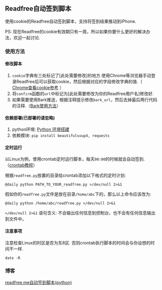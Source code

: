 ## Readfree自动签到脚本

使用cookie的Readfree自动签到脚本，支持将签到结果推动到iPhone.

PS: 现在Readfree的cookie有效期只有一周，所以如果你要什么更好的解决办法，欢迎一起讨论.

### 使用方法

#### 修改脚本
1. `cookie`字典有三处标记了[此处需要修改]的地方.使用Chrome等浏览器手动登录Readfree后可以获取cookie，然后根据对应的字段修改字典的值.（ [Chrome查看cookie参考](https://www.cnblogs.com/zj0208/p/6249759.html) ）
2. 将`confirm`函数的`url`中标记为[此处需要修改为你的Readfree用户名]修改好.
3. 如果需要使用Bark推送，根据注释提示修改`bark_url`，然后去掉最后两行代码的注释.（[Bark使用方法](https://github.com/Finb/Bark/blob/master/README.md)）

#### 依赖部署(已部署的请忽略)
1. python环境:  [Python 环境搭建](http://www.runoob.com/python/python-install.html)
2. 依赖模块: `pip install beautifulsoup4, requests`

#### 定时运行
以Linux为例，使用crontab定时运行脚本，每天`00:00`的时候就会自动签到.（[crontab教程](http://www.runoob.com/linux/linux-comm-crontab.html)）

根据`readfree.py`放置的目录给crontab添加以下格式的定时计划:

	@daily python PATH_TO_YOUR_readfree.py >/dev/null 2>&1

假如你的`readfree.py`文件是放在目录`/home/abc`下的，那么以上命令应该改为:

	@daily python /home/abc/readfree.py >/dev/null 2>&1

`>/dev/null 2>&1` 语句含义: 不会输出任何信息到控制台，也不会有任何信息输出到文件中。

#### 注意事项
注意检查Linux的时区是否为东8区. 否则crontab执行脚本的时间会与你设想的时间不一样.

	date -R

### 博客
[readfree.me自动签到脚本(python)](https://www.jianshu.com/p/2828d36b9ba5)